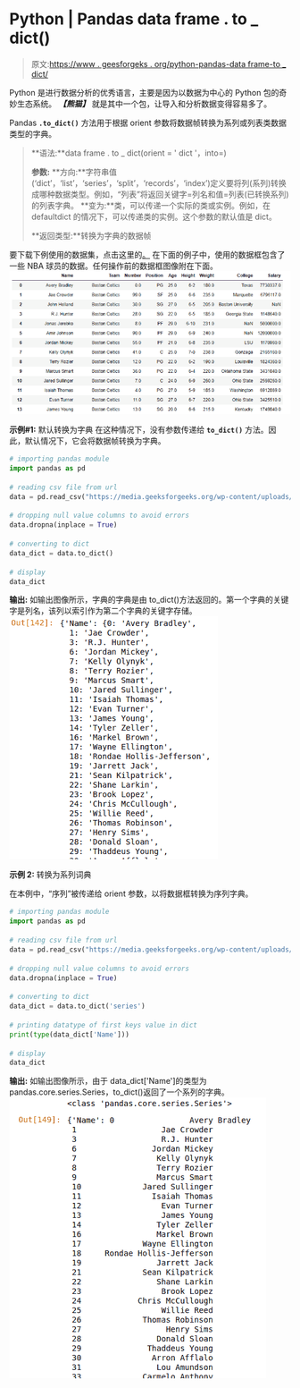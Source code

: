 # Python | Pandas data frame . to _ dict()

> 原文:[https://www . geesforgeks . org/python-pandas-data frame-to _ dict/](https://www.geeksforgeeks.org/python-pandas-dataframe-to_dict/)

Python 是进行数据分析的优秀语言，主要是因为以数据为中心的 Python 包的奇妙生态系统。 ***【熊猫】*** 就是其中一个包，让导入和分析数据变得容易多了。

Pandas **`.to_dict()`** 方法用于根据 orient 参数将数据帧转换为系列或列表类数据类型的字典。

> **语法:**data frame . to _ dict(orient = ' dict '，into=)
> 
> **参数:**
> **方向:**字符串值(‘dict’，‘list’，‘series’，‘split’，‘records’，‘index’)定义要将列(系列)转换成哪种数据类型。例如，“列表”将返回关键字=列名和值=列表(已转换系列)的列表字典。
> **变为:**类，可以传递一个实际的类或实例。例如，在 defaultdict 的情况下，可以传递类的实例。这个参数的默认值是 dict。
> 
> **返回类型:**转换为字典的数据帧

要下载下例使用的数据集，点击这里的[。](https://media.geeksforgeeks.org/wp-content/uploads/nba.csv)
在下面的例子中，使用的数据框包含了一些 NBA 球员的数据。任何操作前的数据框图像附在下面。
![](img/793ad040c852f46d3cbfdaf19ee388c2.png)

**示例#1:** 默认转换为字典
在这种情况下，没有参数传递给 **`to_dict()`** 方法。因此，默认情况下，它会将数据帧转换为字典。

```py
# importing pandas module 
import pandas as pd

# reading csv file from url 
data = pd.read_csv("https://media.geeksforgeeks.org/wp-content/uploads/nba.csv")

# dropping null value columns to avoid errors
data.dropna(inplace = True)

# converting to dict
data_dict = data.to_dict()

# display
data_dict
```

**输出:**
如输出图像所示，字典的字典是由 to_dict()方法返回的。第一个字典的关键字是列名，该列以索引作为第二个字典的关键字存储。
![](img/b585a678970461f73131d47b27b4a5ae.png)

**示例 2:** 转换为系列词典

在本例中，“序列”被传递给 orient 参数，以将数据框转换为序列字典。

```py
# importing pandas module 
import pandas as pd

# reading csv file from url 
data = pd.read_csv("https://media.geeksforgeeks.org/wp-content/uploads/nba.csv")

# dropping null value columns to avoid errors
data.dropna(inplace = True)

# converting to dict
data_dict = data.to_dict('series')

# printing datatype of first keys value in dict
print(type(data_dict['Name']))

# display
data_dict
```

**输出:**
如输出图像所示，由于 data_dict['Name']的类型为 pandas.core.series.Series，to_dict()返回了一个系列的字典。
![](img/c1d0f9961379ad1277544f1b09bb3881.png)